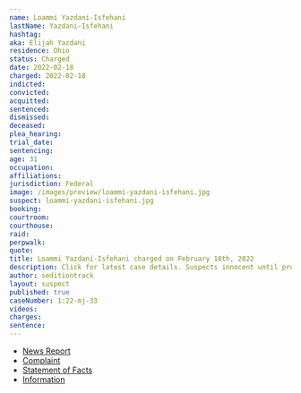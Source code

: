 ```yaml
---
name: Loammi Yazdani-Isfehani
lastName: Yazdani-Isfehani
hashtag:
aka: Elijah Yazdani
residence: Ohio
status: Charged
date: 2022-02-18
charged: 2022-02-18
indicted:
convicted:
acquitted:
sentenced:
dismissed:
deceased:
plea_hearing:
trial_date:
sentencing:
age: 31
occupation:
affiliations:
jurisdiction: Federal
image: /images/preview/loammi-yazdani-isfehani.jpg
suspect: loammi-yazdani-isfehani.jpg
booking:
courtroom:
courthouse:
raid:
perpwalk:
quote:
title: Loammi Yazdani-Isfehani charged on February 18th, 2022
description: Click for latest case details. Suspects innocent until proven guilty.
author: seditiontrack
layout: suspect
published: true
caseNumber: 1:22-mj-33
videos:
charges:
sentence:
---
```

- [News Report](https://sports.yahoo.com/two-athens-county-sisters-join-205327176.html)
- [Complaint](https://www.justice.gov/usao-dc/case-multi-defendant/file/1477206/download)
- [Statement of Facts](https://www.justice.gov/usao-dc/case-multi-defendant/file/1477211/download)
- [Information](https://www.justice.gov/usao-dc/case-multi-defendant/file/1460181/download)
